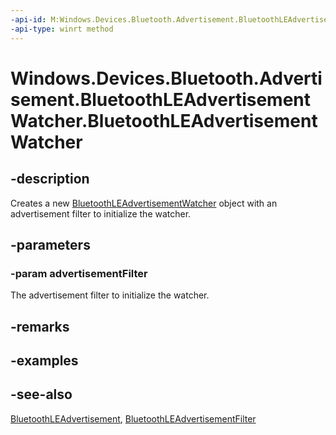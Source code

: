 ```yaml
---
-api-id: M:Windows.Devices.Bluetooth.Advertisement.BluetoothLEAdvertisementWatcher.#ctor(Windows.Devices.Bluetooth.Advertisement.BluetoothLEAdvertisementFilter)
-api-type: winrt method
---
```


<!-- Method syntax
public BluetoothLEAdvertisementWatcher(Windows.Devices.Bluetooth.Advertisement.BluetoothLEAdvertisementFilter advertisementFilter)
-->

# Windows.Devices.Bluetooth.Advertisement.BluetoothLEAdvertisementWatcher.BluetoothLEAdvertisementWatcher

## -description
Creates a new [BluetoothLEAdvertisementWatcher](bluetoothleadvertisementwatcher.md) object with an advertisement filter to initialize the watcher.

## -parameters
### -param advertisementFilter
The advertisement filter to initialize the watcher.

## -remarks

## -examples

## -see-also
[BluetoothLEAdvertisement](bluetoothleadvertisement.md), [BluetoothLEAdvertisementFilter](bluetoothleadvertisementfilter.md)